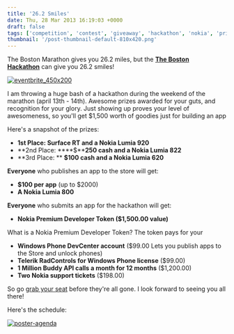 ```yaml
---
title: '26.2 Smiles'
date: Thu, 28 Mar 2013 16:19:03 +0000
draft: false
tags: ['competition', 'contest', 'giveaway', 'hackathon', 'nokia', 'prizes', 'radcontrols', 'telerik', 'windows phone', 'wpdev']
thumbnail: '/post-thumbnail-default-810x420.png'
---
```


The Boston Marathon gives you 26.2 miles, but the [**The Boston Hackathon**](http://thebostonhackathon.eventbrite.com/) can give you 26.2 smiles!

[![eventbrite_450x200](http://nokiawpdev.files.wordpress.com/2013/03/eventbrite_450x200.jpg?w=450)](http://nokiawpdev.files.wordpress.com/2013/03/eventbrite_450x200.jpg)

I am throwing a huge bash of a hackathon during the weekend of the marathon (april 13th - 14th). Awesome prizes awarded for your guts, and recognition for your glory. Just showing up proves your level of awesomeness, so you'll get $1,500 worth of goodies just for building an app

Here's a snapshot of the prizes:

*   **1st Place: Surface RT and a Nokia Lumia 920**
*   **2nd Place: ****$****250 cash and a Nokia Lumia 822**
*   **3rd Place: ** **$100 cash and a Nokia Lumia 620**

**Everyone** who publishes an app to the store will get:

*   **$100 per app** (up to $2000)
*   **A Nokia Lumia 800**

**Everyone** who submits an app for the hackathon will get:

*   **Nokia Premium Developer Token ($1,500.00 value)**

What is a Nokia Premium Developer Token? The token pays for your

*   **Windows Phone DevCenter account** ($99.00 Lets you publish apps to the Store and unlock phones)
*   **Telerik RadControls for Windows Phone license** ($99.00)
*   **1 Million Buddy API calls a month for 12 months** ($1,200.00)
*   **Two Nokia support tickets** ($198.00)

So go [grab your seat](http://thebostonhackathon.eventbrite.com) before they're all gone. I look forward to seeing you all there!

Here's the schedule:

[![poster-agenda](http://nokiawpdev.files.wordpress.com/2013/03/poster-agenda.jpg?w=547)](http://nokiawpdev.files.wordpress.com/2013/03/poster-agenda.jpg)